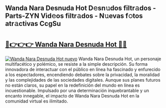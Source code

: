 ## Wanda Nara Desnuda Hot D𝚎sn𝚞dos filtr𝚊dos - Parts-ZYN Vid𝚎os filtr𝚊dos - N𝚞evas f𝚘tos atr𝚊ctivas CcgSu

# <h2><a href="http://mb5qnf.tromn.icu/?c=Wanda+Nara+Desnuda+Hot">🔗👉👉👉 Wanda Nara Desnuda Hot 🔗🔗</a></h2>

[![Wanda Nara Desnuda Hot nuevo](https://i.imgur.com/pEAQMta.gif)](http://mb5qnf.tromn.icu/?c=Wanda+Nara+Desnuda+Hot)
Wanda Nara Desnuda Hot, un personaje multifacético y polémico, se resiste a la simple descripción. Su forma innovadora de interactuar con el público en línea ha fascinado y enfurecido a los espectadores, encendiendo debates sobre la privacidad, la moralidad y las complejidades de las sociedades digitales. Aunque sus planes futuros no están claros, su papel en la redefinición del mundo en línea es incuestionable. Impulsado por una determinación inquebrantable y un encanto innegable, el impacto de Wanda Nara Desnuda Hot en la comunidad virtual es ilimitado.
